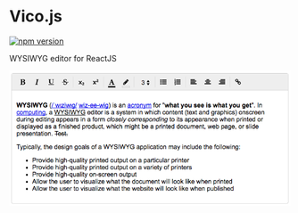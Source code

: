 # Vico.js
[![npm version](https://badge.fury.io/js/vico.svg)](https://badge.fury.io/js/vico)

WYSIWYG editor for ReactJS

![screenshot](./screenshot.png)

